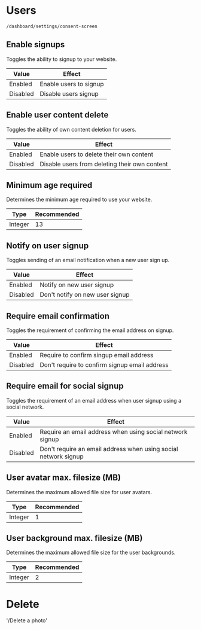 # Users

`/dashboard/settings/consent-screen`

## Enable signups

Toggles the ability to signup to your website.

| Value    | Effect                 |
| -------- | ---------------------- |
| Enabled  | Enable users to signup |
| Disabled | Disable users signup   |

## Enable user content delete

Toggles the ability of own content deletion for users.

| Value    | Effect                                        |
| -------- | --------------------------------------------- |
| Enabled  | Enable users to delete their own content      |
| Disabled | Disable users from deleting their own content |

## Minimum age required

Determines the minimum age required to use your website.

| Type    | Recommended |
| ------- | ----------- |
| Integer | 13          |

## Notify on user signup

Toggles sending of an email notification when a new user sign up.

| Value    | Effect                          |
| -------- | ------------------------------- |
| Enabled  | Notify on new user signup       |
| Disabled | Don't notify on new user signup |

## Require email confirmation

Toggles the requirement of confirming the email address on signup.

| Value    | Effect                                        |
| -------- | --------------------------------------------- |
| Enabled  | Require to confirm singup email address       |
| Disabled | Don't require to confirm signup email address |

## Require email for social signup

Toggles the requirement of an email address when user signup using a social network.

| Value    | Effect                                                          |
| -------- | --------------------------------------------------------------- |
| Enabled  | Require an email address when using social network signup       |
| Disabled | Don't require an email address when using social network signup |

## User avatar max. filesize (MB)

Determines the maximum allowed file size for user avatars.

| Type    | Recommended |
| ------- | ----------- |
| Integer | 1           |

## User background max. filesize (MB)

Determines the maximum allowed file size for the user backgrounds.

| Type    | Recommended |
| ------- | ----------- |
| Integer | 2           |

# Delete 

'/Delete a photo'
